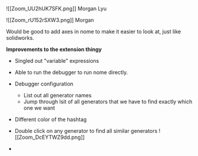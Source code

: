 ![[Zoom_UU2hUK7SFK.png]]
Morgan Lyu

![[Zoom_rU152rSXW3.png]]
Morgan

Would be good to add axes in nome  to make it easier to look at, just like solidworks. 


**Improvements to the extension thingy**
- Singled out "variable" expressions
- Able to run the debugger to run nome directly. 
- Debugger configuration
	- List out all generator names
	- Jump through lsit of all generators that we have to find exactly which one we want
- Different color of the hashtag
- Double click on any generator to find all similar generators
![[Zoom_DcEYTWZ9dd.png]]

- 